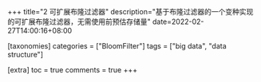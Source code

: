 +++
title="2 可扩展布隆过滤器"
description="基于布隆过滤器的一个变种实现的可扩展布隆过滤器，无需使用前预估存储量"
date=2022-02-27T14:00:16+08:00

[taxonomies]
categories = ["BloomFilter"]
tags = ["big data", "data structure"]

[extra]
toc = true
comments = true
+++
